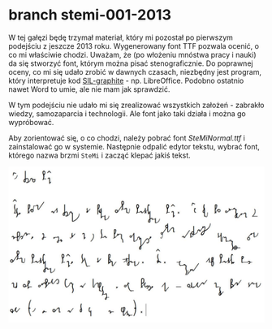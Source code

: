 # branch stemi-001-2013

W tej gałęzi będę trzymał materiał, który mi pozostał po pierwszym podejściu z jeszcze 2013 roku. Wygenerowany font TTF pozwala ocenić, o co mi właściwie chodzi. Uważam, że (po włożeniu mnóstwa pracy i nauki) da się stworzyć font, którym można pisać stenograficznie. Do poprawnej oceny, co mi się udało zrobić w dawnych czasach, niezbędny jest program, który interpretuje kod [SIL-graphite](https://graphite.sil.org/) - np. LibreOffice. Podobno ostatnio nawet Word to umie, ale nie mam jak sprawdzić.

W tym podejściu nie udało mi się zrealizować wszystkich założeń - zabrakło wiedzy, samozaparcia i technologii. Ale font jako taki działa i można go wypróbować.

Aby zorientować się, o co chodzi, należy pobrać font *SteMiNormal.ttf* i zainstalować go w systemie. Następnie odpalić edytor tekstu, wybrać font, którego nazwa brzmi `SteMi` i zacząć klepać jakiś tekst.

![To samo, co wyżej, ale na obrazku](readme.jpg)
